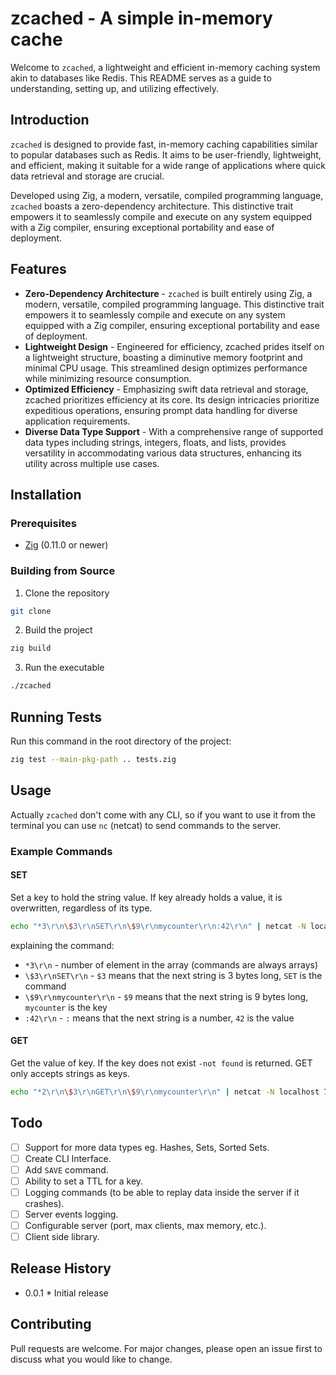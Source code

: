 # zcached - A simple in-memory cache

Welcome to `zcached`, a lightweight and efficient in-memory caching system akin to databases like Redis. This README serves as a guide to understanding, setting up, and utilizing effectively.

## Introduction
`zcached` is designed to provide fast, in-memory caching capabilities similar to popular databases such as Redis. It aims to be user-friendly, lightweight, and efficient, making it suitable for a wide range of applications where quick data retrieval and storage are crucial.

Developed using Zig, a modern, versatile, compiled programming language, `zcached` boasts a zero-dependency architecture. This distinctive trait empowers it to seamlessly compile and execute on any system equipped with a Zig compiler, ensuring exceptional portability and ease of deployment.


## Features
- **Zero-Dependency Architecture** - `zcached` is built entirely using Zig, a modern, versatile, compiled programming language. This distinctive trait empowers it to seamlessly compile and execute on any system equipped with a Zig compiler, ensuring exceptional portability and ease of deployment.
- **Lightweight Design** - Engineered for efficiency, zcached prides itself on a lightweight structure, boasting a diminutive memory footprint and minimal CPU usage. This streamlined design optimizes performance while minimizing resource consumption.
- **Optimized Efficiency** - Emphasizing swift data retrieval and storage, zcached prioritizes efficiency at its core. Its design intricacies prioritize expeditious operations, ensuring prompt data handling for diverse application requirements.
- **Diverse Data Type Support** - With a comprehensive range of supported data types including strings, integers, floats, and lists, provides versatility in accommodating various data structures, enhancing its utility across multiple use cases.

## Installation
### Prerequisites
- [Zig](https://ziglang.org/download/) (0.11.0 or newer)

### Building from Source
1. Clone the repository
```bash
git clone
```
2. Build the project
```bash
zig build
```
3. Run the executable
```bash
./zcached
```

## Running Tests
Run this command in the root directory of the project:
```bash
zig test --main-pkg-path .. tests.zig
```

## Usage
Actually `zcached` don't come with any CLI, so if you want to use it from the terminal you can use `nc` (netcat) to send commands to the server.

### Example Commands
#### SET
Set a key to hold the string value. If key already holds a value, it is overwritten, regardless of its type.
```bash
echo "*3\r\n\$3\r\nSET\r\n\$9\r\nmycounter\r\n:42\r\n" | netcat -N localhost 7556
```
explaining the command:
- `*3\r\n` - number of element in the array (commands are always arrays)
- `\$3\r\nSET\r\n` - `$3` means that the next string is 3 bytes long, `SET` is the command
- `\$9\r\nmycounter\r\n` - `$9` means that the next string is 9 bytes long, `mycounter` is the key
- `:42\r\n` - `:` means that the next string is a number, `42` is the value

#### GET
Get the value of key. If the key does not exist `-not found` is returned. GET only accepts strings as keys.
```bash
echo "*2\r\n\$3\r\nGET\r\n\$9\r\nmycounter\r\n" | netcat -N localhost 7556
```

## Todo
- [ ] Support for more data types eg. Hashes, Sets, Sorted Sets.
- [ ] Create CLI Interface.
- [ ] Add `SAVE` command.
- [ ] Ability to set a TTL for a key.
- [ ] Logging commands (to be able to replay data inside the server if it crashes).
- [ ] Server events logging.
- [ ] Configurable server (port, max clients, max memory, etc.).
- [ ] Client side library.

## Release History
* 0.0.1
		* Initial release

## Contributing
Pull requests are welcome. For major changes, please open an issue first to discuss what you would like to change.
